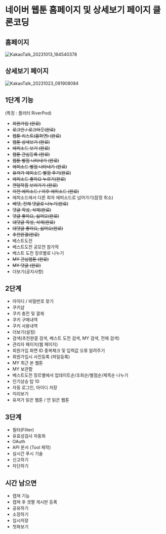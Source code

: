 # 네이버 웹툰 홈페이지 및 상세보기 페이지 클론코딩

## 홈페이지

![KakaoTalk_20231013_164540378](https://github.com/Merhong/toy-front/assets/78343061/fbb6813f-84a7-42a0-811a-86e925785d12)

## 상세보기 페이지

![KakaoTalk_20231023_091908084](https://github.com/Merhong/toy-front/assets/78343061/01cf3707-c296-4eab-81f5-749e0aede679)

## 1단계 기능

(특징 : 플러터 RiverPod)

- ~~회원가입 (완료)~~
- ~~로그인 / 로그아웃(완료)~~
- ~~웹툰 리스트(홈화면) (완료)~~
- ~~웹툰 상세보기 (완료)~~
- ~~에피소드 보기 (완료)~~
- ~~웹툰 관심등록 (완료)~~
- ~~웹툰 별점 나타내기 (완료)~~
- ~~에피소드 별점 나타내기 (완료)~~
- ~~유저가 에피소드 별점 주기(완료)~~
- ~~에피소드 좋아요 누르기(완료)~~
- ~~랜덤작품 보러가기 (완료)~~
- ~~이전 에피소드 / 이후 에피소드 (완료)~~
- 에피소드에서 다른 회차 에피소드로 넘어가기(잠정 취소)
- ~~베댓, 전체 댓글로 나누기(완료)~~
- ~~댓글 작성, 삭제(완료)~~
- ~~댓글 좋아요, 싫어요(완료)~~
- ~~대댓글 작성, 삭제(완료)~~
- ~~대댓글 좋아요, 싫어요(완료)~~
- ~~추천완결(완료)~~
- 베스트도전
- 베스트도전 공모전 참가작
- 베스트 도전 장르별로 나누기
- ~~MY 관심웹툰 (완료)~~
- ~~MY 댓글 (완료)~~
- 더보기(공지사항)

## 2단계

- 아이디 / 비밀번호 찾기
- 쿠키샵
- 쿠키 충전 및 결제
- 쿠키 구매내역
- 쿠키 사용내역
- 더보기(설정)
- 검색(추천완결 검색, 베스트 도전 검색, MY 검색, 전체 검색)
- 관리자 페이지(웹 페이지)
- 회원가입 화면 ID 중복체크 및 입력값 오류 알려주기
- 회원가입시 사진등록 (파일등록)
- MY 최근 본 웹툰
- MY 보관함
- 베스트도전 장르별에서 업데이트순/조회순/별점순/제목순 나누기
- 인기상승 탑 10
- 자동 로그인, 아이디 저장 
- 미리보기
- 유저가 읽은 웹툰 / 안 읽은 웹툰
  
## 3단계
- 필터(Filter)
- 유효성검사 자동화
- OAuth
- API 문서 (Tool 제작)
- 실시간 푸시 기술
- 신고하기
- 차단하기
  
## 시간 남으면
- 캡쳐 기능
- 캡쳐 후 겟짤 게시판 등록
- 공유하기
- 소장하기
- 임시저장
- 첫화보기
